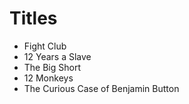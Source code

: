 # Titles
* Fight Club
* 12 Years a Slave
* The Big Short
* 12 Monkeys
* The Curious Case of Benjamin Button




